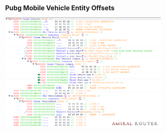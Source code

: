## Pubg Mobile Vehicle Entity Offsets

![Pubg Mobile Vehicle Entity Offsets](images/ReClassVehicle.png "Pubg Mobile Vehicle Entity Offsets")
 